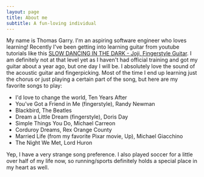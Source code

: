 ```yaml
---
layout: page
title: About me
subtitle: A fun-loving individual
---
```


My name is Thomas Garry. I'm an aspiring software engineer who loves learning! Recently I've been getting into learning guitar from youtube tutorials like this [SLOW DANCING IN THE DARK - Joji, Fingerstyle Guitar](https://www.youtube.com/watch?v=NJm8BdpH1C0). I am definitely not at that level yet as I haven't had official training and got my guitar about a year ago, but one day I will be. I absolutely love the sound of the acoustic guitar and fingerpicking. Most of the time I end up learning just the chorus or just playing a certain part of the song, but here are my favorite songs to play:

- I'd love to change the world, Ten Years After
- You've Got a Friend in Me (fingerstyle), Randy Newman
- Blackbird, The Beatles
- Dream a Little Dream (fingerstyle), Doris Day
- Simple Things You Do, Michael Carreon
- Corduroy Dreams, Rex Orange County
- Married Life (from my favorite Pixar movie, Up), Michael Giacchino  
- The Night We Met, Lord Huron

Yep, I have a very strange song preference. I also played soccer for a little over half of my life now, so running/sports definitely holds a special place in my heart as well.
